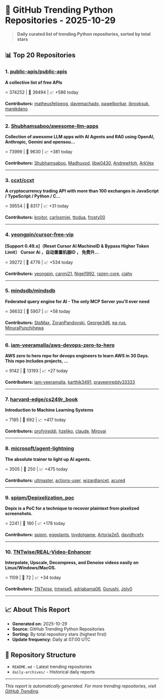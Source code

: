# 🐍 GitHub Trending Python Repositories - 2025-10-29

> **Daily curated list of trending Python repositories, sorted by total stars**

## 📊 Top 20 Repositories

### 1. [public-apis/public-apis](https://github.com/public-apis/public-apis)

**A collective list of free APIs**

⭐ 374252 | 🍴 39494 | 📈 +586 today

**Contributors:** [matheusfelipeog](https://github.com/matheusfelipeog), [davemachado](https://github.com/davemachado), [pawelborkar](https://github.com/pawelborkar), [jbrooksuk](https://github.com/jbrooksuk), [marekdano](https://github.com/marekdano)

---

### 2. [Shubhamsaboo/awesome-llm-apps](https://github.com/Shubhamsaboo/awesome-llm-apps)

**Collection of awesome LLM apps with AI Agents and RAG using OpenAI, Anthropic, Gemini and opensou...**

⭐ 73999 | 🍴 9630 | 📈 +381 today

**Contributors:** [Shubhamsaboo](https://github.com/Shubhamsaboo), [Madhuvod](https://github.com/Madhuvod), [libw0430](https://github.com/libw0430), [AndrewHoh](https://github.com/AndrewHoh), [ArkVex](https://github.com/ArkVex)

---

### 3. [ccxt/ccxt](https://github.com/ccxt/ccxt)

**A cryptocurrency trading API with more than 100 exchanges in JavaScript / TypeScript / Python / C...**

⭐ 39554 | 🍴 8317 | 📈 +31 today

**Contributors:** [kroitor](https://github.com/kroitor), [carlosmiei](https://github.com/carlosmiei), [ttodua](https://github.com/ttodua), [frosty00](https://github.com/frosty00)

---

### 4. [yeongpin/cursor-free-vip](https://github.com/yeongpin/cursor-free-vip)

**[Support 0.49.x]（Reset Cursor AI MachineID & Bypass Higher Token Limit） Cursor Ai ，自动重置机器ID ， 免费升...**

⭐ 39272 | 🍴 4776 | 📈 +534 today

**Contributors:** [yeongpin](https://github.com/yeongpin), [canmi21](https://github.com/canmi21), [Nigel1992](https://github.com/Nigel1992), [razen-core](https://github.com/razen-core), [cjahv](https://github.com/cjahv)

---

### 5. [mindsdb/mindsdb](https://github.com/mindsdb/mindsdb)

**Federated query engine for AI - The only MCP Server you'll ever need**

⭐ 36632 | 🍴 5907 | 📈 +58 today

**Contributors:** [StpMax](https://github.com/StpMax), [ZoranPandovski](https://github.com/ZoranPandovski), [George3d6](https://github.com/George3d6), [ea-rus](https://github.com/ea-rus), [MinuraPunchihewa](https://github.com/MinuraPunchihewa)

---

### 6. [iam-veeramalla/aws-devops-zero-to-hero](https://github.com/iam-veeramalla/aws-devops-zero-to-hero)

**AWS zero to hero repo for devops engineers to learn AWS in 30 Days. This repo includes projects, ...**

⭐ 9142 | 🍴 13193 | 📈 +27 today

**Contributors:** [iam-veeramalla](https://github.com/iam-veeramalla), [karthik3491](https://github.com/karthik3491), [praveenreddy33333](https://github.com/praveenreddy33333)

---

### 7. [harvard-edge/cs249r_book](https://github.com/harvard-edge/cs249r_book)

**Introduction to Machine Learning Systems**

⭐ 7185 | 🍴 692 | 📈 +417 today

**Contributors:** [profvjreddi](https://github.com/profvjreddi), [hzeljko](https://github.com/hzeljko), [claude](https://github.com/claude), [Mjrovai](https://github.com/Mjrovai)

---

### 8. [microsoft/agent-lightning](https://github.com/microsoft/agent-lightning)

**The absolute trainer to light up AI agents.**

⭐ 3505 | 🍴 250 | 📈 +475 today

**Contributors:** [ultmaster](https://github.com/ultmaster), [actions-user](https://github.com/actions-user), [wizardlancet](https://github.com/wizardlancet), [acured](https://github.com/acured)

---

### 9. [spipm/Depixelization_poc](https://github.com/spipm/Depixelization_poc)

**Depix is a PoC for a technique to recover plaintext from pixelized screenshots.**

⭐ 2241 | 🍴 180 | 📈 +178 today

**Contributors:** [spipm](https://github.com/spipm), [eggplants](https://github.com/eggplants), [toydotgame](https://github.com/toydotgame), [Artoria2e5](https://github.com/Artoria2e5), [davidhcefx](https://github.com/davidhcefx)

---

### 10. [TNTwise/REAL-Video-Enhancer](https://github.com/TNTwise/REAL-Video-Enhancer)

**Interpolate, Upscale, Decompress, and Denoise videos easily on Linux/Windows/MacOS.**

⭐ 1109 | 🍴 72 | 📈 +34 today

**Contributors:** [TNTwise](https://github.com/TNTwise), [tntwise5](https://github.com/tntwise5), [adriabama06](https://github.com/adriabama06), [Gorushi](https://github.com/Gorushi), [Joly0](https://github.com/Joly0)

---


## 📈 About This Report

- **Generated on:** 2025-10-29
- **Source:** GitHub Trending Python Repositories
- **Sorting:** By total repository stars (highest first)
- **Update frequency:** Daily at 07:00 UTC

## 🔗 Repository Structure

- `README.md` - Latest trending repositories
- `daily-archives/` - Historical daily reports

---

*This report is automatically generated. For more trending repositories, visit [GitHub Trending](https://github.com/trending/python).*
